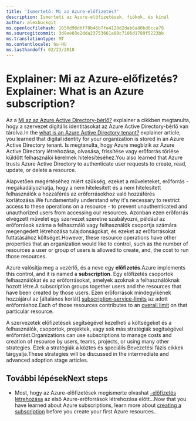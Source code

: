```yaml
---
title: 'Ismertető: Mi az Azure-előfizetés?'
description: Ismerteti az Azure-előfizetések, fiókok, és kínál
author: alexbuckgit
ms.openlocfilehash: 1650d90d6f78b46b7fe4128d2dab6a80bd6cca78
ms.sourcegitcommit: 3d9ee03e2dda23753661a80c7106d1789f5223bb
ms.translationtype: MT
ms.contentlocale: hu-HU
ms.lasthandoff: 02/23/2018
---
```

# <a name="explainer-what-is-an-azure-subscription"></a><span data-ttu-id="cc398-103">Explainer: Mi az Azure-előfizetés?</span><span class="sxs-lookup"><span data-stu-id="cc398-103">Explainer: What is an Azure subscription?</span></span>

<span data-ttu-id="cc398-104">Az a [Mi az az Azure Active Directory-bérlő?](tenant-explainer.md) explainer a cikkben megtanulta, hogy a szervezet digitális identitásokat az Azure Active Directory-bérlő van tárolva.</span><span class="sxs-lookup"><span data-stu-id="cc398-104">In the [what is an Azure Active Directory tenant?](tenant-explainer.md) explainer article, you learned that digital identity for your organization is stored in an Azure Active Directory tenant.</span></span> <span data-ttu-id="cc398-105">Is megtanulta, hogy Azure megbízik az Azure Active Directory létrehozása, olvasása, frissítése vagy erőforrás törlése küldött felhasználói kérelmek hitelesítéséhez.</span><span class="sxs-lookup"><span data-stu-id="cc398-105">You also learned that Azure trusts Azure Active Directory to authenticate user requests to create, read, update, or delete a resource.</span></span> 

<span data-ttu-id="cc398-106">Alapvetően megértéséhez miért szükség, ezeket a műveleteket, erőforrás - megakadályozhatja, hogy a nem hitelesített és a nem hitelesített felhasználók a hozzáférés az erőforrásokhoz való hozzáférés korlátozása.</span><span class="sxs-lookup"><span data-stu-id="cc398-106">We fundamentally understand why it's necessary to restrict access to these operations on a resource - to prevent unauthenticated and unauthorized users from accessing our resources.</span></span> <span data-ttu-id="cc398-107">Azonban ezen erőforrás elvégzett művelet egy szervezet szeretne szabályozni, például az erőforrások száma a felhasználó vagy felhasználók csoportja számára megengedett létrehozása tulajdonságokat, és ezeket az erőforrásokat futtatásához költséget.</span><span class="sxs-lookup"><span data-stu-id="cc398-107">However, these resource operations have other properties that an organization would like to control, such as the number of resources a user or group of users is allowed to create, and, the cost to run those resources.</span></span> 

<span data-ttu-id="cc398-108">Azure valósítja meg a vezérlő, és a neve egy **előfizetés**.</span><span class="sxs-lookup"><span data-stu-id="cc398-108">Azure implements this control, and it is named a **subscription**.</span></span> <span data-ttu-id="cc398-109">Egy előfizetés csoportok felhasználókat és az erőforrásokat, amelyek azoknak a felhasználóknak hozott létre.</span><span class="sxs-lookup"><span data-stu-id="cc398-109">A subscription groups together users and the resources that have been created by those users.</span></span> <span data-ttu-id="cc398-110">Ezen erőforrások mindegyikének hozzájárul az [általános korlát] [ subscription-service-limits] az adott erőforráshoz.</span><span class="sxs-lookup"><span data-stu-id="cc398-110">Each of those resources contributes to an [overall limit][subscription-service-limits] on that particular resource.</span></span>

<span data-ttu-id="cc398-111">A szervezetek előfizetések segítségével kezelheti a költségeket és a felhasználók, csoportok, projektek, vagy sok más stratégiák segítségével erőforrást.</span><span class="sxs-lookup"><span data-stu-id="cc398-111">Organizations can use subscriptions to manage costs and creation of resource by users, teams, projects, or using many other strategies.</span></span> <span data-ttu-id="cc398-112">Ezek a stratégiák a köztes és speciális Bevezetési fázis cikkek tárgyalja.</span><span class="sxs-lookup"><span data-stu-id="cc398-112">These strategies will be discussed in the intermediate and advanced adoption stage articles.</span></span> 

## <a name="next-steps"></a><span data-ttu-id="cc398-113">További lépések</span><span class="sxs-lookup"><span data-stu-id="cc398-113">Next steps</span></span>

* <span data-ttu-id="cc398-114">Most, hogy az Azure-előfizetések megismerte olvashat [-előfizetés létrehozása](subscription.md) az első Azure-erőforrások létrehozása előtt...</span><span class="sxs-lookup"><span data-stu-id="cc398-114">Now that you have learned about Azure subscriptions, learn more about [creating a subscription](subscription.md) before you create your first Azure resources..</span></span>

<!-- Links -->
[azure-get-started]: https://azure.microsoft.com/get-started/
[azure-offers]: https://azure.microsoft.com/support/legal/offer-details/
[azure-free-trial]: https://azure.microsoft.com/offers/ms-azr-0044p/
[azure-change-subscription-offer]: /azure/billing/billing-how-to-switch-azure-offer
[microsoft-account]: https://account.microsoft.com/account
[subscription-service-limits]: /azure/azure-subscription-service-limits
[docs-organizational-account]: https://docs.microsoft.com/azure/active-directory/sign-up-organization

